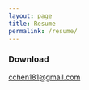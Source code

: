 ```yaml
---
layout: page
title: Resume
permalink: /resume/
---
```




### Download

[cchen181@gmail.com](mailto:cchen181@gmail.com)
